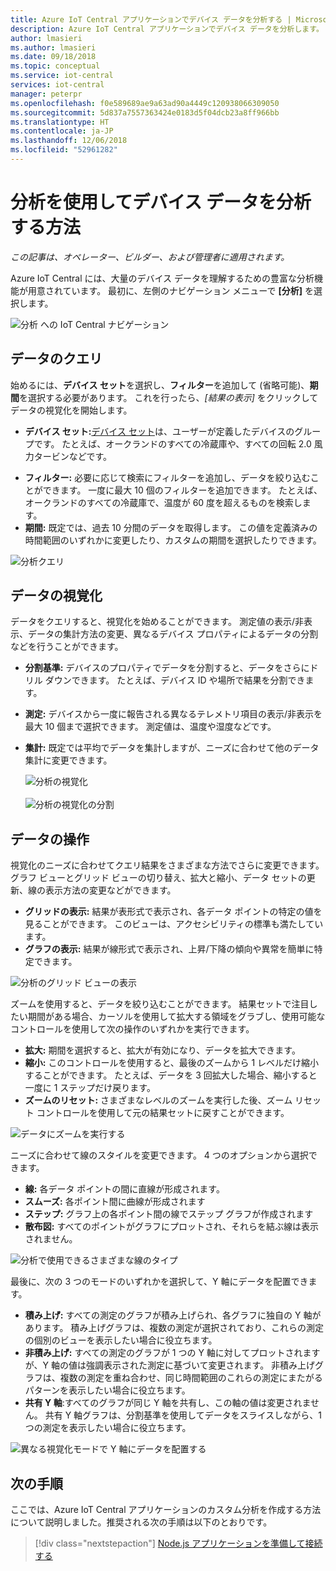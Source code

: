 ```yaml
---
title: Azure IoT Central アプリケーションでデバイス データを分析する | Microsoft Docs
description: Azure IoT Central アプリケーションでデバイス データを分析します。
author: lmasieri
ms.author: lmasieri
ms.date: 09/18/2018
ms.topic: conceptual
ms.service: iot-central
services: iot-central
manager: peterpr
ms.openlocfilehash: f0e589689ae9a63ad90a4449c120938066309050
ms.sourcegitcommit: 5d837a7557363424e0183d5f04dcb23a8ff966bb
ms.translationtype: HT
ms.contentlocale: ja-JP
ms.lasthandoff: 12/06/2018
ms.locfileid: "52961282"
---
```

# <a name="how-to-use-analytics-to-analyze-your-device-data"></a>分析を使用してデバイス データを分析する方法


*この記事は、オペレーター、ビルダー、および管理者に適用されます。*


Azure IoT Central には、大量のデバイス データを理解するための豊富な分析機能が用意されています。 最初に、左側のナビゲーション メニューで **[分析]** を選択します。 

  ![分析 への IoT Central ナビゲーション](media/howto-create-analytics/analytics-navigation.png)

## <a name="querying-your-data"></a>データのクエリ

始めるには、**デバイス セット**を選択し、**フィルター**を追加して (省略可能)、**期間**を選択する必要があります。 これを行ったら、*[結果の表示]* をクリックしてデータの視覚化を開始します。


* **デバイス セット:**[デバイス セット](howto-use-device-sets.md)は、ユーザーが定義したデバイスのグループです。 たとえば、オークランドのすべての冷蔵庫や、すべての回転 2.0 風力タービンなどです。

<!---
to-do: confirm if 10 is the max number of filters
to-do: do we need to explain how fiters work?
--->

* **フィルター:** 必要に応じて検索にフィルターを追加し、データを絞り込むことができます。 一度に最大 10 個のフィルターを追加できます。 たとえば、オークランドのすべての冷蔵庫で、温度が 60 度を超えるものを検索します。 
* **期間:** 既定では、過去 10 分間のデータを取得します。 この値を定義済みの時間範囲のいずれかに変更したり、カスタムの期間を選択したりできます。 

 ![分析クエリ](media/howto-create-analytics/analytics-query.png)

## <a name="visualizing-your-data"></a>データの視覚化

データをクエリすると、視覚化を始めることができます。 測定値の表示/非表示、データの集計方法の変更、異なるデバイス プロパティによるデータの分割などを行うことができます。  

* **分割基準:** デバイスのプロパティでデータを分割すると、データをさらにドリル ダウンできます。 たとえば、デバイス ID や場所で結果を分割できます。
<!---
to-do: confirm if 10 is the max number of measurements
--->
* **測定:** デバイスから一度に報告される異なるテレメトリ項目の表示/非表示を最大 10 個まで選択できます。 測定値は、温度や湿度などです。 
* **集計:** 既定では平均でデータを集計しますが、ニーズに合わせて他のデータ集計に変更できます。 

   ![分析の視覚化](media/howto-create-analytics/analytics-visualize.png) <br/><br/>
   ![分析の視覚化の分割](media/howto-create-analytics/analytics-splitby.png)

## <a name="interacting-with-your-data"></a>データの操作

視覚化のニーズに合わせてクエリ結果をさまざまな方法でさらに変更できます。 グラフ ビューとグリッド ビューの切り替え、拡大と縮小、データ セットの更新、線の表示方法の変更などができます。

* **グリッドの表示:** 結果が表形式で表示され、各データ ポイントの特定の値を見ることができます。 このビューは、アクセシビリティの標準も満たしています。 
* **グラフの表示:** 結果が線形式で表示され、上昇/下降の傾向や異常を簡単に特定できます。 

 ![分析のグリッド ビューの表示](media/howto-create-analytics/analytics-showgrid.png)

ズームを使用すると、データを絞り込むことができます。 結果セットで注目したい期間がある場合、カーソルを使用して拡大する領域をグラブし、使用可能なコントロールを使用して次の操作のいずれかを実行できます。
* **拡大:** 期間を選択すると、拡大が有効になり、データを拡大できます。
* **縮小:** このコントロールを使用すると、最後のズームから 1 レベルだけ縮小することができます。 たとえば、データを 3 回拡大した場合、縮小すると一度に 1 ステップだけ戻ります。
* **ズームのリセット:** さまざまなレベルのズームを実行した後、ズーム リセット コントロールを使用して元の結果セットに戻すことができます。 

 ![データにズームを実行する](media/howto-create-analytics/analytics-zoom.png)


ニーズに合わせて線のスタイルを変更できます。 4 つのオプションから選択できます。
* **線:** 各データ ポイントの間に直線が形成されます。 
* **スムーズ:** 各ポイント間に曲線が形成されます
* **ステップ:** グラフ上の各ポイント間の線でステップ グラフが作成されます
* **散布図:** すべてのポイントがグラフにプロットされ、それらを結ぶ線は表示されません。 

 ![分析で使用できるさまざまな線のタイプ](media/howto-create-analytics/analytics-linetypes.png)

最後に、次の 3 つのモードのいずれかを選択して、Y 軸にデータを配置できます。

* **積み上げ:** すべての測定のグラフが積み上げられ、各グラフに独自の Y 軸があります。 積み上げグラフは、複数の測定が選択されており、これらの測定の個別のビューを表示したい場合に役立ちます。
* **非積み上げ:** すべての測定のグラフが 1 つの Y 軸に対してプロットされますが、Y 軸の値は強調表示された測定に基づいて変更されます。 非積み上げグラフは、複数の測定を重ね合わせ、同じ時間範囲のこれらの測定にまたがるパターンを表示したい場合に役立ちます。
* **共有 Y 軸**:すべてのグラフが同じ Y 軸を共有し、この軸の値は変更されません。 共有 Y 軸グラフは、分割基準を使用してデータをスライスしながら、1 つの測定を表示したい場合に役立ちます。

 ![異なる視覚化モードで Y 軸にデータを配置する](media/howto-create-analytics/analytics-yaxis.png)

## <a name="next-steps"></a>次の手順

ここでは、Azure IoT Central アプリケーションのカスタム分析を作成する方法について説明しました。推奨される次の手順は以下のとおりです。

> [!div class="nextstepaction"]
> [Node.js アプリケーションを準備して接続する](howto-connect-nodejs.md)